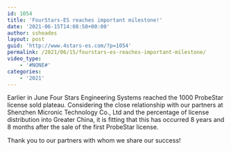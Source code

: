 ```yaml
---
id: 1054
title: 'FourStars-ES reaches important milestone!'
date: '2021-06-15T14:08:50+00:00'
author: ssheades
layout: post
guid: 'http://www.4stars-es.com/?p=1054'
permalink: /2021/06/15/fourstars-es-reaches-important-milestone/
video_type:
    - '#NONE#'
categories:
    - '2021'
---
```


Earlier in June Four Stars Engineering Systems reached the 1000 ProbeStar license sold plateau. Considering the close relationship with our partners at Shenzhen Micronic Technology Co., Ltd and the percentage of license distribution into Greater China, it is fitting that this has occurred 8 years and 8 months after the sale of the first ProbeStar license.   
  
Thank you to our partners with whom we share our success!